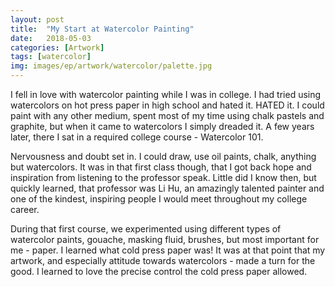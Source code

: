 ```yaml
---
layout: post
title:  "My Start at Watercolor Painting"
date:   2018-05-03
categories: [Artwork]
tags: [watercolor]
img: images/ep/artwork/watercolor/palette.jpg
---
```


I fell in love with watercolor painting while I was in college. I had tried using watercolors on hot press paper in high school and hated it. HATED it. I could paint with any other medium, spent most of my time using chalk pastels and graphite, but when it came to watercolors I simply dreaded it. A few years later, there I sat in a required college course - Watercolor 101.<!--more-->

Nervousness and doubt set in. I could draw, use oil paints, chalk, anything but watercolors. It was in that first class though, that I got back hope and inspiration from listening to the professor speak. Little did I know then, but quickly learned, that professor was Li Hu, an amazingly talented painter and one of the kindest, inspiring people I would meet throughout my college career.

During that first course, we experimented using different types of watercolor paints, gouache, masking fluid, brushes, but most important for me - paper. I learned what cold press paper was! It was at that point that my artwork, and especially attitude towards watercolors - made a turn for the good. I learned to love the precise control the cold press paper allowed. 